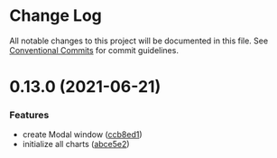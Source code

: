 # Change Log

All notable changes to this project will be documented in this file.
See [Conventional Commits](https://conventionalcommits.org) for commit guidelines.

# 0.13.0 (2021-06-21)


### Features

* create Modal window ([ccb8ed1](https://github.com/berdiyev7/superset-ui-plugins/commit/ccb8ed18796a90ca7847a238454f0256e1bab2fe))
* initialize all charts ([abce5e2](https://github.com/berdiyev7/superset-ui-plugins/commit/abce5e2e338643b52378b53dc9ed5e2f9977f4f9))
